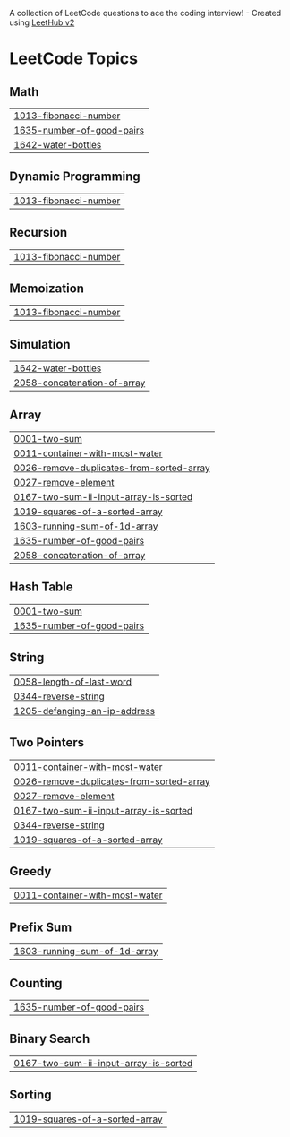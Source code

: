 A collection of LeetCode questions to ace the coding interview! - Created using [LeetHub v2](https://github.com/arunbhardwaj/LeetHub-2.0)
<!---LeetCode Topics Start-->
# LeetCode Topics
## Math
|  |
| ------- |
| [1013-fibonacci-number](https://github.com/Dhatri0612/DSA-2k25/tree/master/1013-fibonacci-number) |
| [1635-number-of-good-pairs](https://github.com/Dhatri0612/DSA-2k25/tree/master/1635-number-of-good-pairs) |
| [1642-water-bottles](https://github.com/Dhatri0612/DSA-2k25/tree/master/1642-water-bottles) |
## Dynamic Programming
|  |
| ------- |
| [1013-fibonacci-number](https://github.com/Dhatri0612/DSA-2k25/tree/master/1013-fibonacci-number) |
## Recursion
|  |
| ------- |
| [1013-fibonacci-number](https://github.com/Dhatri0612/DSA-2k25/tree/master/1013-fibonacci-number) |
## Memoization
|  |
| ------- |
| [1013-fibonacci-number](https://github.com/Dhatri0612/DSA-2k25/tree/master/1013-fibonacci-number) |
## Simulation
|  |
| ------- |
| [1642-water-bottles](https://github.com/Dhatri0612/DSA-2k25/tree/master/1642-water-bottles) |
| [2058-concatenation-of-array](https://github.com/Dhatri0612/DSA-2k25/tree/master/2058-concatenation-of-array) |
## Array
|  |
| ------- |
| [0001-two-sum](https://github.com/Dhatri0612/DSA-2k25/tree/master/0001-two-sum) |
| [0011-container-with-most-water](https://github.com/Dhatri0612/DSA-2k25/tree/master/0011-container-with-most-water) |
| [0026-remove-duplicates-from-sorted-array](https://github.com/Dhatri0612/DSA-2k25/tree/master/0026-remove-duplicates-from-sorted-array) |
| [0027-remove-element](https://github.com/Dhatri0612/DSA-2k25/tree/master/0027-remove-element) |
| [0167-two-sum-ii-input-array-is-sorted](https://github.com/Dhatri0612/DSA-2k25/tree/master/0167-two-sum-ii-input-array-is-sorted) |
| [1019-squares-of-a-sorted-array](https://github.com/Dhatri0612/DSA-2k25/tree/master/1019-squares-of-a-sorted-array) |
| [1603-running-sum-of-1d-array](https://github.com/Dhatri0612/DSA-2k25/tree/master/1603-running-sum-of-1d-array) |
| [1635-number-of-good-pairs](https://github.com/Dhatri0612/DSA-2k25/tree/master/1635-number-of-good-pairs) |
| [2058-concatenation-of-array](https://github.com/Dhatri0612/DSA-2k25/tree/master/2058-concatenation-of-array) |
## Hash Table
|  |
| ------- |
| [0001-two-sum](https://github.com/Dhatri0612/DSA-2k25/tree/master/0001-two-sum) |
| [1635-number-of-good-pairs](https://github.com/Dhatri0612/DSA-2k25/tree/master/1635-number-of-good-pairs) |
## String
|  |
| ------- |
| [0058-length-of-last-word](https://github.com/Dhatri0612/DSA-2k25/tree/master/0058-length-of-last-word) |
| [0344-reverse-string](https://github.com/Dhatri0612/DSA-2k25/tree/master/0344-reverse-string) |
| [1205-defanging-an-ip-address](https://github.com/Dhatri0612/DSA-2k25/tree/master/1205-defanging-an-ip-address) |
## Two Pointers
|  |
| ------- |
| [0011-container-with-most-water](https://github.com/Dhatri0612/DSA-2k25/tree/master/0011-container-with-most-water) |
| [0026-remove-duplicates-from-sorted-array](https://github.com/Dhatri0612/DSA-2k25/tree/master/0026-remove-duplicates-from-sorted-array) |
| [0027-remove-element](https://github.com/Dhatri0612/DSA-2k25/tree/master/0027-remove-element) |
| [0167-two-sum-ii-input-array-is-sorted](https://github.com/Dhatri0612/DSA-2k25/tree/master/0167-two-sum-ii-input-array-is-sorted) |
| [0344-reverse-string](https://github.com/Dhatri0612/DSA-2k25/tree/master/0344-reverse-string) |
| [1019-squares-of-a-sorted-array](https://github.com/Dhatri0612/DSA-2k25/tree/master/1019-squares-of-a-sorted-array) |
## Greedy
|  |
| ------- |
| [0011-container-with-most-water](https://github.com/Dhatri0612/DSA-2k25/tree/master/0011-container-with-most-water) |
## Prefix Sum
|  |
| ------- |
| [1603-running-sum-of-1d-array](https://github.com/Dhatri0612/DSA-2k25/tree/master/1603-running-sum-of-1d-array) |
## Counting
|  |
| ------- |
| [1635-number-of-good-pairs](https://github.com/Dhatri0612/DSA-2k25/tree/master/1635-number-of-good-pairs) |
## Binary Search
|  |
| ------- |
| [0167-two-sum-ii-input-array-is-sorted](https://github.com/Dhatri0612/DSA-2k25/tree/master/0167-two-sum-ii-input-array-is-sorted) |
## Sorting
|  |
| ------- |
| [1019-squares-of-a-sorted-array](https://github.com/Dhatri0612/DSA-2k25/tree/master/1019-squares-of-a-sorted-array) |
<!---LeetCode Topics End-->